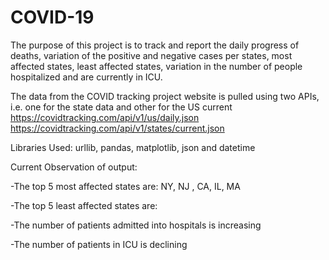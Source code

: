 # COVID-19
The purpose of this project is to track and report the daily progress of deaths, variation of the positive and negative cases per states, most affected states, least affected states, variation in the number of people hospitalized and are currently in ICU.

The data from the COVID tracking project website is pulled using two APIs, i.e. one for the state data and other for the US current 
https://covidtracking.com/api/v1/us/daily.json
https://covidtracking.com/api/v1/states/current.json

Libraries Used: urllib, pandas, matplotlib, json and datetime

Current Observation of output:

-The top 5 most affected states are: NY, NJ , CA, IL, MA

-The top 5 least affected states are:

-The number of patients admitted into hospitals is increasing 

-The  number of patients in ICU is declining 
		
